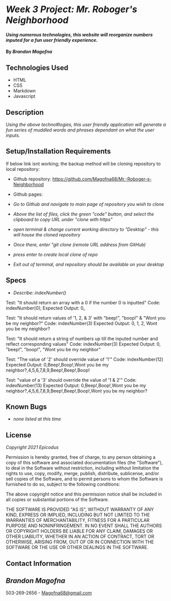 # _Week 3 Project: Mr. Roboger's Neighborhood_

#### _Using numerous technologies, this website will reorganize numbers inputed for a fun user friendly experience._

#### By _**Brandon Magofna**_

## Technologies Used

* HTML
* CSS
* Markdown
* Javascript

## Description

_Using the above techno#logies, this user friendly application will generate a fun series of muddled words and phrases dependant on what the user inputs._

## Setup/Installation Requirements

If below link isnt working; the backup method will be cloning repository to local repository:

* Github repository: https://github.com/Magofna68/Mr.-Roboger-s-Neighborhood
* Github pages: 

* _Go to Github and navigate to main page of repository you wish to clone_
* _Above the list of files, click the green "code" button, and select the clipboard to copy URL under "clone with https"_
* _open terminal & change current working directory to "Desktop" - this will house the cloned repository_
* _Once there, enter "git clone (remote URL address from GitHub)_
* _press enter to create local clone of repo_
* _Exit out of terminal, and repository should be available on your desktop_ 

## Specs

* _Describe: indexNumber()_

Test: "It should return an array with a 0 if the number 0 is inputted"
Code: indexNumber(0);
Expected Output: 0_

Test: "It should return values of '1, 2, & 3' with "beep!", "boop!" & "Wont you be my neighbor?"
Code: 
indexNumber(3)
Expected Output: 0, 1, 2, Wont you be my neighbor?

Test: "It should return a string of numbers up till the inputed number and reflect corresponding values"
Code:
indexNumber(3)
Expected Output: 0, "beep!", "boop!", "Wont you be my neighbor"

Test: "The value of '2' should override value of '1'" 
Code: indexNumber(12)
Expected Output:
0,Beep!,Boop!,Wont you be my neighbor?,4,5,6,7,8,9,Beep!,Beep!,Boop!

Test: "value of a '3' should override the value of '1 & 2'"
Code:
indexNumber(13)
Expected Output: 
0,Beep!,Boop!,Wont you be my neighbor?,4,5,6,7,8,9,Beep!,Beep!,Boop!,Wont you be my neighbor?



## Known Bugs

* _none listed at this time_


## License

_Copyright 2021 Epicodus_

Permission is hereby granted, free of charge, to any person obtaining a copy of this software and associated documentation files (the "Software"), to deal in the Software without restriction, including without limitation the rights to use, copy, modify, merge, publish, distribute, sublicense, and/or sell copies of the Software, and to permit persons to whom the Software is furnished to do so, subject to the following conditions:

The above copyright notice and this permission notice shall be included in all copies or substantial portions of the Software.

THE SOFTWARE IS PROVIDED "AS IS", WITHOUT WARRANTY OF ANY KIND, EXPRESS OR IMPLIED, INCLUDING BUT NOT LIMITED TO THE WARRANTIES OF MERCHANTABILITY, FITNESS FOR A PARTICULAR PURPOSE AND NONINFRINGEMENT. IN NO EVENT SHALL THE AUTHORS OR COPYRIGHT HOLDERS BE LIABLE FOR ANY CLAIM, DAMAGES OR OTHER LIABILITY, WHETHER IN AN ACTION OF CONTRACT, TORT OR OTHERWISE, ARISING FROM, OUT OF OR IN CONNECTION WITH THE SOFTWARE OR THE USE OR OTHER DEALINGS IN THE SOFTWARE.

## Contact Information

## _Brandon Magofna_ 
503-269-2656  -  Magofna68@gmail.com